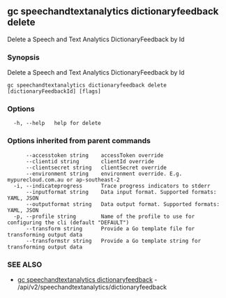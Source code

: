 ## gc speechandtextanalytics dictionaryfeedback delete

Delete a Speech and Text Analytics DictionaryFeedback by Id

### Synopsis

Delete a Speech and Text Analytics DictionaryFeedback by Id

```
gc speechandtextanalytics dictionaryfeedback delete [dictionaryFeedbackId] [flags]
```

### Options

```
  -h, --help   help for delete
```

### Options inherited from parent commands

```
      --accesstoken string    accessToken override
      --clientid string       clientId override
      --clientsecret string   clientSecret override
      --environment string    environment override. E.g. mypurecloud.com.au or ap-southeast-2
  -i, --indicateprogress      Trace progress indicators to stderr
      --inputformat string    Data input format. Supported formats: YAML, JSON
      --outputformat string   Data output format. Supported formats: YAML, JSON
  -p, --profile string        Name of the profile to use for configuring the cli (default "DEFAULT")
      --transform string      Provide a Go template file for transforming output data
      --transformstr string   Provide a Go template string for transforming output data
```

### SEE ALSO

* [gc speechandtextanalytics dictionaryfeedback](gc_speechandtextanalytics_dictionaryfeedback.html)	 - /api/v2/speechandtextanalytics/dictionaryfeedback


